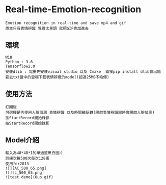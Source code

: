 # Real-time-Emotion-recognition
    Emotion recognition in real-time and save mp4 and gif
    原本只有表情辨識 覺得太單調 就把GIF也加進去
## 環境
    W10
    Python : 3.6
    Tensorflow2.0
    安裝dlib : 需要先安裝visual studio 以及 Cmake  直接pip install dlib會出錯
    要去txt當中的雲端下載表情辨識的model(超過25MB不給傳)
## 使用方法
    打開後
    可選擇是否使用人臉偵測 表情辨識 以及時間軸反轉(開啟表情辨識同時會開啟人臉偵測)
    按StartRecord開始錄影
    按StartRecord開始錄影
## Model介紹
    輸入為48*48*1的單通道黑白圖片
    訓練次數500次每次128張
    使用fer2013
    ![][AC_500_65.png]
    ![][L_500_65.png]
    ![test demo](Ouo.gif)
